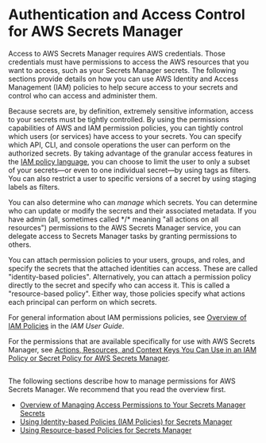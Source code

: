 # Authentication and Access Control for AWS Secrets Manager<a name="auth-and-access"></a>

Access to AWS Secrets Manager requires AWS credentials\. Those credentials must have permissions to access the AWS resources that you want to access, such as your Secrets Manager secrets\. The following sections provide details on how you can use AWS Identity and Access Management \(IAM\) policies to help secure access to your secrets and control who can access and administer them\.

Because secrets are, by definition, extremely sensitive information, access to your secrets must be tightly controlled\. By using the permissions capabilities of AWS and IAM permission policies, you can tightly control which users \(or services\) have access to your secrets\. You can specify which API, CLI, and console operations the user can perform on the authorized secrets\. By taking advantage of the granular access features in the [IAM policy language](https://docs.aws.amazon.com/IAM/latest/UserGuide/reference_policies_elements.html), you can choose to limit the user to only a subset of your secrets—or even to one individual secret—by using tags as filters\. You can also restrict a user to specific versions of a secret by using staging labels as filters\. 

You can also determine who can *manage* which secrets\. You can determine who can update or modify the secrets and their associated metadata\. If you have admin \(all, sometimes called \*/\* meaning "all actions on all resources"\) permissions to the AWS Secrets Manager service, you can delegate access to Secrets Manager tasks by granting permissions to others\.

You can attach permission policies to your users, groups, and roles, and specify the secrets that the attached identities can access\. These are called "identity\-based policies"\. Alternatively, you can attach a permission policy directly to the secret and specify who can access it\. This is called a "resource\-based policy"\. Either way, those policies specify what actions each principal can perform on which secrets\.

For general information about IAM permissions policies, see [Overview of IAM Policies](https://docs.aws.amazon.com/IAM/latest/UserGuide/access_policies.html) in the *IAM User Guide*\.

For the permissions that are available specifically for use with AWS Secrets Manager, see [Actions, Resources, and Context Keys You Can Use in an IAM Policy or Secret Policy for AWS Secrets Manager](reference_iam-permissions.md)\.

## <a name="permissions_authorization"></a>

The following sections describe how to manage permissions for AWS Secrets Manager\. We recommend that you read the overview first\.
+ [Overview of Managing Access Permissions to Your Secrets Manager Secrets](auth-and-access_overview.md)
+ [Using Identity\-based Policies \(IAM Policies\) for Secrets Manager](auth-and-access_identity-based-policies.md)
+ [Using Resource\-based Policies for Secrets Manager](auth-and-access_resource-based-policies.md)